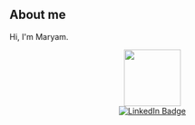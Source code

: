 ## About me

Hi, I'm Maryam.

<div id="header" align="center">
  <img src="https://i.giphy.com/media/v1.Y2lkPTc5MGI3NjExOXE1azV3aWZ0bG1nZzh3MmUwejh1eWZleG9nd20ycG40OXkzYjdlaCZlcD12MV9pbnRlcm5hbF9naWZfYnlfaWQmY3Q9cw/RN8FdaB6T1bkkI5n4I/giphy.gif" width="100"/>
<div id="badges">
  <a href="https://www.linkedin.com/in/maryam-kheiri-542797aa/">
    <img src="https://img.shields.io/badge/LinkedIn-blue?style=for-the-badge&logo=linkedin&logoColor=white" alt="LinkedIn Badge"/>
  </a>

</div>

</div>

